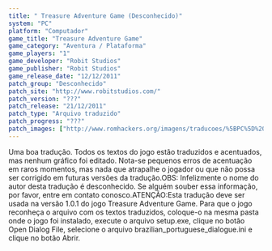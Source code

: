```yaml
---
title: " Treasure Adventure Game (Desconhecido)"
system: "PC"
platform: "Computador"
game_title: "Treasure Adventure Game"
game_category: "Aventura / Plataforma"
game_players: "1"
game_developer: "Robit Studios"
game_publisher: "Robit Studios"
game_release_date: "12/12/2011"
patch_group: "Desconhecido"
patch_site: "http://www.robitstudios.com/"
patch_version: "???"
patch_release: "21/12/2011"
patch_type: "Arquivo traduzido"
patch_progress: "???"
patch_images: ["http://www.romhackers.org/imagens/traducoes/%5BPC%5D%20Treasure%20Adventure%20Game%20-%20Desconhecido%20-%201.png","http://www.romhackers.org/imagens/traducoes/%5BPC%5D%20Treasure%20Adventure%20Game%20-%20Desconhecido%20-%202.png","http://www.romhackers.org/imagens/traducoes/%5BPC%5D%20Treasure%20Adventure%20Game%20-%20Desconhecido%20-%203.png"]
---
```

Uma boa tradução. Todos os textos do jogo estão traduzidos e acentuados, mas nenhum gráfico foi editado. Nota-se pequenos erros de acentuação em raros momentos, mas nada que atrapalhe o jogador ou que não possa ser corrigido em futuras versões da tradução.OBS: Infelizmente o nome do autor desta tradução é desconhecido. Se alguém souber essa informação, por favor, entre em contato conosco.ATENÇÃO:Esta tradução deve ser usada na versão 1.0.1 do jogo Treasure Adventure Game. Para que o jogo reconheça o arquivo com os textos traduzidos, coloque-o na mesma pasta onde o jogo foi instalado, execute o arquivo setup.exe, clique no botão Open Dialog File, selecione o arquivo brazilian_portuguese_dialogue.ini e clique no botão Abrir.